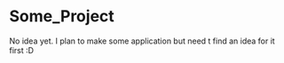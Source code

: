 # Some_Project
No idea yet.
I plan to make some application but need t find an idea for it first :D
